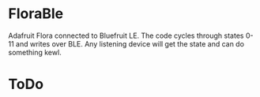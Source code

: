 # FloraBle
Adafruit Flora connected to Bluefruit LE. The code cycles through states 0-11 and writes over BLE. Any listening device will get the state and can do something kewl.

# ToDo
